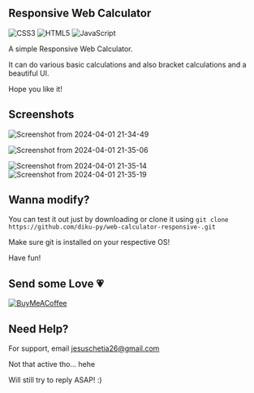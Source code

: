 
## Responsive Web Calculator


![CSS3](https://img.shields.io/badge/css3-%231572B6.svg?style=for-the-badge&logo=css3&logoColor=white) ![HTML5](https://img.shields.io/badge/html5-%23E34F26.svg?style=for-the-badge&logo=html5&logoColor=white) ![JavaScript](https://img.shields.io/badge/javascript-%23323330.svg?style=for-the-badge&logo=javascript&logoColor=%23F7DF1E)

A simple Responsive Web Calculator.

It can do various basic calculations and also bracket calculations and a beautiful UI.

Hope you like it!

## Screenshots

![Screenshot from 2024-04-01 21-34-49](https://github.com/diku-py/web-calculator-responsive-/assets/165680478/7f28aa3e-f08b-4719-9a59-6bbdb9d01eca)

![Screenshot from 2024-04-01 21-35-06](https://github.com/diku-py/web-calculator-responsive-/assets/165680478/2b490867-0195-40a5-80b1-eecfe91ffb09)

![Screenshot from 2024-04-01 21-35-14](https://github.com/diku-py/web-calculator-responsive-/assets/165680478/c0fa1510-5b0c-4682-b066-a79be5b8d45f)
![Screenshot from 2024-04-01 21-35-19](https://github.com/diku-py/web-calculator-responsive-/assets/165680478/af998b27-22de-4ee4-ae19-dcf78ce426e1)




## Wanna modify?

You can test it out just by downloading or clone it using `git clone https://github.com/diku-py/web-calculator-responsive-.git`

Make sure git is installed on your respective OS!

Have fun!

## Send some Love 💗

[![BuyMeACoffee](https://img.shields.io/badge/Buy%20Me%20a%20Coffee-ffdd00?style=for-the-badge&logo=buy-me-a-coffee&logoColor=black)](https://www.buymeacoffee.com/diku.py)


## Need Help?

For support, email jesuschetia26@gmail.com

Not that active tho... hehe 

Will still try to reply ASAP! :)

